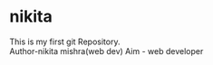 # nikita
This is my first git Repository.
<br>
Author-nikita mishra(web dev)
Aim - web developer



